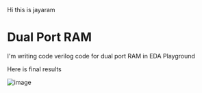 Hi this is jayaram

# Dual Port RAM

I'm writing code verilog code for dual port RAM in EDA Playground 

Here is final results

![image](https://github.com/user-attachments/assets/7136e71f-0034-4bbb-94c2-c59fca0a3edf)
